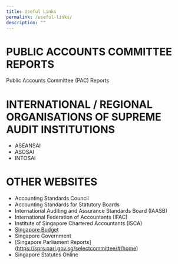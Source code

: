 ```yaml
---
title: Useful Links
permalink: /useful-links/
description: ""
---
```

# PUBLIC ACCOUNTS COMMITTEE REPORTS
Public Accounts Committee (PAC) Reports

# INTERNATIONAL / REGIONAL ORGANISATIONS OF SUPREME AUDIT INSTITUTIONS
- ASEANSAI
- ASOSAI
- INTOSAI

# OTHER WEBSITES
- Accounting Standards Council
- Accounting Standards for Statutory Boards
- International Auditing and Assurance Standards Board (IAASB)
- International Federation of Accountants (IFAC)
- Institute of Singapore Chartered Accountants (ISCA)
- [Singapore Budget](https://www.mof.gov.sg/singaporebudget)
- Singapore Government
- [Singapore Parliament Reports] (https://sprs.parl.gov.sg/selectcommittee/#/home)
- Singapore Statutes Online